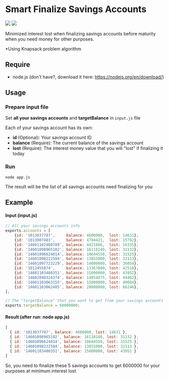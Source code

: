 # Smart Finalize Savings Accounts 
![](https://img.shields.io/badge/version-1.1-brightgreen) ![](https://img.shields.io/badge/node-v12.15.0-red)

Minimized interest lost when finalizing savings accounts before maturity when you need money for other purposes.

*Using Knapsack problem algorithm

## Require
* node.js (don't have?, download it here: https://nodejs.org/en/download/)

## Usage
### Prepare input file
Set **all your savings accounts** and **targetBalance** in `input.js` file

Each of your savings account has its own:
* **id** (Optional): Your savings account ID
* **balance** (Require): The current balance of the savings account
* **lost** (Require): The interest money value that you will "lost" if finalizing it today

### Run
```console
node app.js
```
The result will be the list of all savings accounts need finalizing for you

## Example
#### Input (input.js)
```javascript
// All your savings accounts info
exports.accounts = [
    {id: '1013037787',     balance: 4600000,  lost: 14631},
    {id: '1013007483',     balance: 4784421,  lost: 15782},
    {id: '14601102460789', balance: 4421666,  lost: 16335},
    {id: '14601098965102', balance: 16118140, lost: 31132},
    {id: '14601096624014', balance: 10644550, lost: 31525},
    {id: '14601098222584', balance: 13855000, lost: 32113},
    {id: '14601097723229', balance: 14000000, lost: 36054},
    {id: '1012455874',     balance: 13367000, lost: 42518},
    {id: '14601103480351', balance: 15000000, lost: 43952},
    {id: '14602048324374', balance: 14854875, lost: 44462},
    {id: '14601103063155', balance: 15000000, lost: 49684},
    {id: '14601103062485', balance: 20000000, lost: 66246},
];

// The "targetBalance" that you want to get from your savings accounts
exports.targetBalance = 60000000;
```
#### Result (after run: node app.js)
```javascript
[
  { id: '1013037787', balance: 4600000, lost: 14631 },
  { id: '14601098965102', balance: 16118140, lost: 31132 },
  { id: '14601096624014', balance: 10644550, lost: 31525 },
  { id: '14601098222584', balance: 13855000, lost: 32113 },
  { id: '14601103480351', balance: 15000000, lost: 43952 }
]
```
So, you need to finalize these 5 savings accounts to get 6000000 for your purposes at minimum interest lost.
